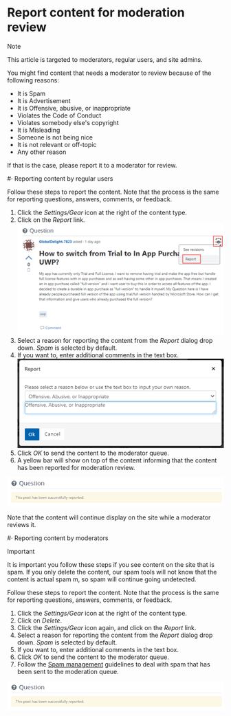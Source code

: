 # Report content for moderation review

> [!NOTE]
> This article is targeted to moderators, regular users, and site admins.

You might find content that needs a moderator to review because of the following reasons:

- It is Spam
- It is Advertisement
- It is Offensive, abusive, or inappropriate
- Violates the Code of Conduct
- Violates somebody else's copyright
- It is Misleading
- Someone is not being nice
- It is not relevant or off-topic
- Any other reason

If that is the case, please report it to a moderator for review.

#· Reporting content by regular users

Follow these steps to report the content. Note that the process is the same for reporting questions, answers, comments, or feedback.

1. Click the *Settings/Gear* icon at the right of the content type.
1. Click on the *Report* link.
![settings icon and report option](media/report-content.png)
1. Select a reason for reporting the content from the *Report* dialog drop down. *Spam* is selected by default.
1. If you want to, enter additional comments in the text box.
![reason for reporting the content](media/report-content-reason.png)
1. Click *OK* to send the content to the moderator queue.
1. A yellow bar will show on top of the content informing that the content has been reported for moderation review.

![yellow bar indicating the content is reported to a moderator](media/report-content-info.png)

Note that the content will continue display on the site while a moderator reviews it.

#· Reporting content by moderators

> [!IMPORTANT]
> It is important you follow these steps if you see content on the site that is spam. If you only delete the content, our spam tools will not know that the content is actual spam m, so spam will continue going undetected.

Follow these steps to report the content. Note that the process is the same for reporting questions, answers, comments, or feedback.

1. Click the *Settings/Gear* icon at the right of the content type.
2. Click on *Delete*.
1. Click the *Settings/Gear* icon again, and click on the *Report* link.
1. Select a reason for reporting the content from the *Report* dialog drop down. *Spam* is selected by default.
1. If you want to, enter additional comments in the text box.
1. Click *OK* to send the content to the moderator queue.
1. Follow the [Spam management](spam-management.md) guidelines to deal with spam that has been sent to the moderation queue.

![yellow bar indicating the content is reported to a moderator](media/report-content-info.png)